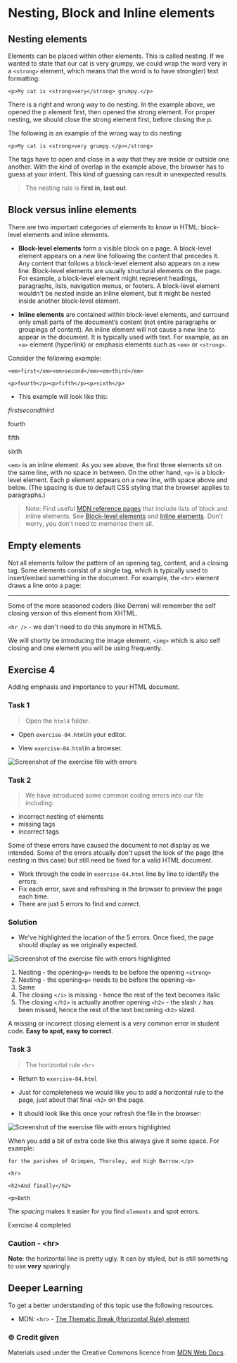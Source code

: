 # Nesting, Block and Inline elements

## Nesting elements

Elements can be placed within other elements. This is called nesting. If we wanted to state that our cat is very grumpy, we could wrap the word very in a `<strong>` element, which means that the word is to have strong(er) text formatting:

```
<p>My cat is <strong>very</strong> grumpy.</p>
```

There is a right and wrong way to do nesting. In the example above, we opened the p element first, then opened the strong element. For proper nesting, we should close the strong element first, before closing the p.

The following is an example of the wrong way to do nesting:

```
<p>My cat is <strong>very grumpy.</p></strong>
```

The tags have to open and close in a way that they are inside or outside one another. With the kind of overlap in the example above, the browser has to guess at your intent. This kind of guessing can result in unexpected results.

> The nesting rule is **first in, last out**.

## Block versus inline elements

There are two important categories of elements to know in HTML: block-level elements and inline elements.

- **Block-level elements** form a visible block on a page. A block-level element appears on a new line following the content that precedes it. Any content that follows a block-level element also appears on a new line. Block-level elements are usually structural elements on the page. For example, a block-level element might represent headings, paragraphs, lists, navigation menus, or footers. A block-level element wouldn't be nested inside an inline element, but it might be nested inside another block-level element.

- **Inline elements** are contained within block-level elements, and surround only small parts of the document’s content (not entire paragraphs or groupings of content). An inline element will not cause a new line to appear in the document. It is typically used with text. For example, as an `<a>` element (hyperlink) or emphasis elements such as `<em>` or `<strong>`.

Consider the following example:

```
<em>first</em><em>second</em><em>third</em>

<p>fourth</p><p>fifth</p><p>sixth</p>
```

- This example will look like this:

<em>first</em><em>second</em><em>third</em>

<p>fourth</p><p>fifth</p><p>sixth</p>

`<em>` is an inline element. As you see above, the first three elements sit on the same line, with no space in between. On the other hand, `<p>` is a block-level element. Each p element appears on a new line, with space above and below. (The spacing is due to default CSS styling that the browser applies to paragraphs.)

> Note: Find useful [MDN reference pages](https://developer.mozilla.org/en-US/docs/Web/HTML/Reference) that include lists of block and inline elements. See [Block-level elements](https://developer.mozilla.org/en-US/docs/Web/HTML/Block-level_elements) and [Inline elements](https://developer.mozilla.org/en-US/docs/Web/HTML/Inline_elements). Don't worry, you don't need to memorise them all.

## Empty elements

Not all elements follow the pattern of an opening tag, content, and a closing tag. Some elements consist of a single tag, which is typically used to insert/embed something in the document. For example, the `<hr>` element draws a line onto a page:

<hr> 

Some of the more seasoned coders (like Derren) will remember the self closing version of this element from XHTML.

`<hr />` - we don't need to do this anymore in HTML5.

We will shortly be introducing the image element, `<img>` which is also self closing and one element you will be using frequently.

<!-- div class="exercise" -->
## Exercise 4

Adding emphasis and importance to your HTML document.

### Task 1

> Open the `html4` folder.

- Open `exercise-04.html`in your editor.

- View `exercise-04.html`in a browser.

<img src="media/nesting.png" alt="Screenshot of the exercise file with errors">

### Task 2

> We have introduced some common coding errors into our file including:

- incorrect nesting of elements
- missing tags
- incorrect tags

Some of these errors have caused the document to not display as we intended. Some of the errors atcually don't upset the look of the page (the nesting in this case) but still need be fixed for a valid HTML document.

- Work through the code in `exercise-04.html` line by line to identify the errors.
- Fix each error, save and refreshing in the browser to preview the page each time.
- There are just 5 errors to find and correct.

### Solution

- We've highlighted the location of the 5 errors. Once fixed, the page should display as we originally expected.

<img src="media/nesting-errors.png" alt="Screenshot of the exercise file with errors highlighted">

1. Nesting - the opening`<p>` needs to be before the opening `<strong>`
1. Nesting - the opening`<p>` needs to be before the opening `<b>`
1. Same
1. The closing `</i>` is missing - hence the rest of the text becomes italic
1. The closing `</h2>` is actually another opening `<h2>` - the slash `/` has been missed, hence the rest of the text becoming `<h2>` sized.

A missing or incorrect closing element is a very common error in student code. **Easy to spot, easy to correct**.

### Task 3

> The horizontal rule `<hr>`

- Return to `exercise-04.html`

- Just for completeness we would like you to add a horizontal rule to the page, just about that final `<h2>` on the page.

- It should look like this once your refresh the file in the browser:

<img src="media/hr-added.png" alt="Screenshot of the exercise file with errors highlighted">

When you add a bit of extra code like this always give it some space. For example:

```
for the parishes of Grimpen, Thorsley, and High Barrow.</p>

<hr>

<h2>And finally</h2>

<p>Both 

```


The *spacing* makes it easier for you find `elements` and spot errors.

<!-- end div -->


<p class="submit-work">Exercise 4 completed</p>



<h3 class="warning">Caution - &lt;hr&gt;</h3>

**Note**: the horizontal line is pretty ugly. It can by styled, but is still something to use **very** sparingly. 



<h2 class="deep">Deeper Learning</h2>

To get a better understanding of this topic use the following resources.

- MDN: `<hr>` - [The Thematic Break (Horizontal Rule) element](https://developer.mozilla.org/en-US/docs/Web/HTML/Element/hr)


### &copy; Credit given

Materials used under the Creative Commons licence from [MDN Web Docs](https://developer.mozilla.org/en-US/docs/Web/HTML).